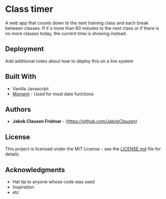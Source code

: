 # Class timer

A web app that counts down to the next training class and each break between classes. If it´s more than 60 minutes to the next class or if there is no more classes today, the current time is showing instead. 


## Deployment

Add additional notes about how to deploy this on a live system

## Built With

* Vanilla Javascript 
* [Moment](https://momentjs.com/) - Used for most date functions

## Authors

* **Jakob Clausen Fridmar** - (https://github.com/JakobClauzen)

## License

This project is licensed under the MIT License - see the [LICENSE.md](LICENSE.md) file for details

## Acknowledgments

* Hat tip to anyone whose code was used
* Inspiration
* etc
